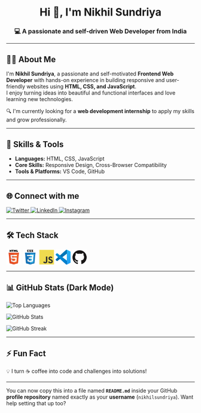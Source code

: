 <h1 align="center">Hi 👋, I'm Nikhil Sundriya</h1>
<h3 align="center">💻 A passionate and self-driven Web Developer from India</h3>

---

## 👨‍💻 About Me

I'm **Nikhil Sundriya**, a passionate and self-motivated **Frontend Web Developer** with hands-on experience in building responsive and user-friendly websites using **HTML, CSS, and JavaScript**.  
I enjoy turning ideas into beautiful and functional interfaces and love learning new technologies.

🔍 I'm currently looking for a **web development internship** to apply my skills and grow professionally.

---

## 💼 Skills & Tools

- **Languages:** HTML, CSS, JavaScript  
- **Core Skills:** Responsive Design, Cross-Browser Compatibility  
- **Tools & Platforms:** VS Code, GitHub

---

## 🌐 Connect with me

<p align="left">
  <a href="https://twitter.com/nikhil_sundriya" target="_blank">
    <img src="https://raw.githubusercontent.com/rahuldkjain/github-profile-readme-generator/master/src/images/icons/Social/twitter.svg" alt="Twitter" height="30" width="40" />
  </a>
  <a href="https://linkedin.com/in/nikhilsundriya" target="_blank">
    <img src="https://raw.githubusercontent.com/rahuldkjain/github-profile-readme-generator/master/src/images/icons/Social/linked-in-alt.svg" alt="LinkedIn" height="30" width="40" />
  </a>
  <a href="https://instagram.com/nikhil_choudhary25" target="_blank">
    <img src="https://raw.githubusercontent.com/rahuldkjain/github-profile-readme-generator/master/src/images/icons/Social/instagram.svg" alt="Instagram" height="30" width="40" />
  </a>
</p>

---

## 🛠️ Tech Stack

<p align="left">
  <a href="https://www.w3schools.com/html/" target="_blank"><img src="https://raw.githubusercontent.com/devicons/devicon/master/icons/html5/html5-original-wordmark.svg" alt="HTML5" width="40" height="40"/></a>
  <a href="https://www.w3schools.com/css/" target="_blank"><img src="https://raw.githubusercontent.com/devicons/devicon/master/icons/css3/css3-original-wordmark.svg" alt="CSS3" width="40" height="40"/></a>
  <a href="https://developer.mozilla.org/en-US/docs/Web/JavaScript" target="_blank"><img src="https://raw.githubusercontent.com/devicons/devicon/master/icons/javascript/javascript-original.svg" alt="JavaScript" width="40" height="40"/></a>
  <a href="https://code.visualstudio.com/" target="_blank"><img src="https://raw.githubusercontent.com/devicons/devicon/master/icons/vscode/vscode-original.svg" alt="VS Code" width="40" height="40"/></a>
  <a href="https://github.com/" target="_blank"><img src="https://raw.githubusercontent.com/devicons/devicon/master/icons/github/github-original.svg" alt="GitHub" width="40" height="40"/></a>
</p>

---

## 📊 GitHub Stats (Dark Mode)

<p align="left">
  <img src="https://github-readme-stats.vercel.app/api/top-langs?username=nikhilsundriya&show_icons=true&locale=en&layout=compact&theme=tokyonight" alt="Top Languages" />
</p>

<p align="left">
  <img src="https://github-readme-stats.vercel.app/api?username=nikhilsundriya&show_icons=true&locale=en&theme=tokyonight" alt="GitHub Stats" />
</p>

<p align="left">
  <img src="https://github-readme-streak-stats.herokuapp.com?user=nikhilsundriya&theme=tokyonight" alt="GitHub Streak" />
</p>

---

## ⚡ Fun Fact

💡 I turn ☕ coffee into code and challenges into solutions!

---

You can now copy this into a file named **`README.md`** inside your GitHub **profile repository** named exactly as your **username** (`nikhilsundriya`). Want help setting that up too?

